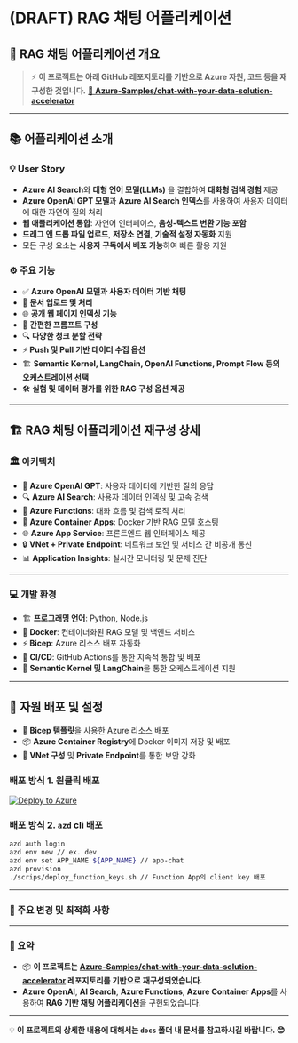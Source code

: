 # (DRAFT) RAG 채팅 어플리케이션

## 💬 **RAG 채팅 어플리케이션 개요**
> ⚡ **이 프로젝트는 아래 GitHub 레포지토리를 기반으로 Azure 자원, 코드 등을 재구성한 것입니다.**
> [🔗 **Azure-Samples/chat-with-your-data-solution-accelerator**](https://github.com/Azure-Samples/chat-with-your-data-solution-accelerator)

---

## 📚 어플리케이션 소개

### 💡 User Story

- **Azure AI Search**와 **대형 언어 모델(LLMs)** 을 결합하여 **대화형 검색 경험** 제공
- **Azure OpenAI GPT 모델**과 **Azure AI Search 인덱스**를 사용하여 사용자 데이터에 대한 자연어 질의 처리
- **웹 애플리케이션 통합**: 자연어 인터페이스, **음성-텍스트 변환 기능 포함**
- **드래그 앤 드롭 파일 업로드**, **저장소 연결**, **기술적 설정 자동화** 지원
- 모든 구성 요소는 **사용자 구독에서 배포 가능**하여 빠른 활용 지원

### ⚙️ 주요 기능

- ✅ **Azure OpenAI 모델과 사용자 데이터 기반 채팅**
- 📂 **문서 업로드 및 처리**
- 🌐 **공개 웹 페이지 인덱싱 기능**
- 🧩 **간편한 프롬프트 구성**
- 🔍 **다양한 청크 분할 전략**
- ⚡ **Push 및 Pull 기반 데이터 수집 옵션**
- 🏗️ **Semantic Kernel, LangChain, OpenAI Functions, Prompt Flow 등의 오케스트레이션 선택**
- 🛠️ **실험 및 데이터 평가를 위한 RAG 구성 옵션 제공**

---

## 🏗️ RAG 채팅 어플리케이션 재구성 상세

### 🏛️ 아키텍처

- 💬 **Azure OpenAI GPT**: 사용자 데이터에 기반한 질의 응답
- 🔍 **Azure AI Search**: 사용자 데이터 인덱싱 및 고속 검색
- 🏃 **Azure Functions**: 대화 흐름 및 검색 로직 처리
- 🐳 **Azure Container Apps**: Docker 기반 RAG 모델 호스팅
- 🌐 **Azure App Service**: 프론트엔드 웹 인터페이스 제공
- 🔒 **VNet + Private Endpoint**: 네트워크 보안 및 서비스 간 비공개 통신
- 📊 **Application Insights**: 실시간 모니터링 및 문제 진단

---

### 💻 개발 환경

- 🏗️ **프로그래밍 언어**: Python, Node.js
- 🐳 **Docker**: 컨테이너화된 RAG 모델 및 백엔드 서비스
- ⚡ **Bicep**: Azure 리소스 배포 자동화
- 🧪 **CI/CD**: GitHub Actions를 통한 지속적 통합 및 배포
- 🏃 **Semantic Kernel 및 LangChain**을 통한 오케스트레이션 지원

---

## 🚀 **자원 배포 및 설정**

- 📝 **Bicep 템플릿**을 사용한 Azure 리소스 배포
- 📦 **Azure Container Registry**에 Docker 이미지 저장 및 배포
- 🔗 **VNet 구성** 및 **Private Endpoint**를 통한 보안 강화

### 배포 방식 1. 원클릭 배포

[![Deploy to Azure](https://aka.ms/deploytoazurebutton)](https://portal.azure.com/#create/Microsoft.Template/uri/https%3A%2F%2Fraw.githubusercontent.com%2Fjinkookchoi%2Fchat-with-your-data%2Frefs%2Fheads%2Fmain%2Finfra%2Fmain.json)

### 배포 방식 2. `azd` cli 배포

```bash
azd auth login
azd env new // ex. dev
azd env set APP_NAME ${APP_NAME} // app-chat
azd provision
./scrips/deploy_function_keys.sh // Function App의 client key 배포
```

---

### 💬 주요 변경 및 최적화 사항

---

### 🎯 요약

- 📦 **이 프로젝트는 [Azure-Samples/chat-with-your-data-solution-accelerator](https://github.com/Azure-Samples/chat-with-your-data-solution-accelerator) 레포지토리를 기반으로 재구성되었습니다.**
- **Azure OpenAI**, **AI Search**, **Azure Functions**, **Azure Container Apps**를 사용하여 **RAG 기반 채팅 어플리케이션**을 구현되었습니다.

---

💡 **이 프로젝트의 상세한 내용에 대해서는 `docs` 폴더 내 문서를 참고하시길 바랍니다.  😊**
